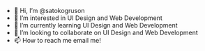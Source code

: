 - 👋 Hi, I’m @satokogruson
- 👀 I’m interested in UI Design and Web Development
- 🌱 I’m currently learning UI Design and Web Development
- 💞️ I’m looking to collaborate on UI Design and Web Development
- 📫 How to reach me email me!

<!---
satokogruson/satokogruson is a ✨ special ✨ repository because its `README.md` (this file) appears on your GitHub profile.
You can click the Preview link to take a look at your changes.
--->
